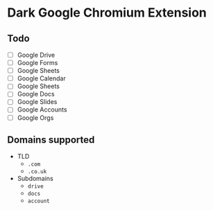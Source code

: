 # Dark Google Chromium Extension

## Todo
- [ ] Google Drive
- [ ] Google Forms
- [ ] Google Sheets
- [ ] Google Calendar
- [ ] Google Sheets
- [ ] Google Docs
- [ ] Google Slides
- [ ] Google Accounts
- [ ] Google Orgs

## Domains supported

- TLD
  - `.com`
  - `.co.uk`
- Subdomains
  - `drive`
  - `docs`
  - `account`
